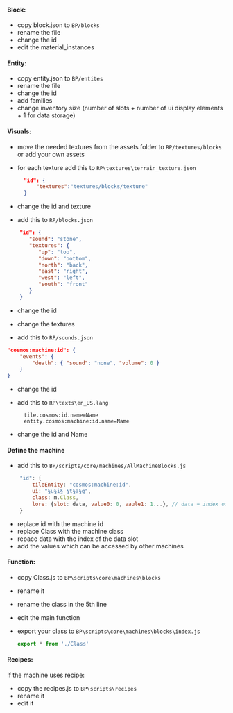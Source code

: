 #### Block:
- copy block.json to `BP/blocks`
- rename the file
- change the id
- edit the material_instances

#### Entity:
- copy entity.json to `BP/entites`
- rename the file
- change the id
- add families
- change inventory size (number of slots + number of ui display elements + 1 for data storage)

#### Visuals:
- move the needed textures from the assets folder to `RP/textures/blocks` or add your own assets
- for each texture add this to `RP\textures\terrain_texture.json`
  ```json
	"id": {
		"textures":"textures/blocks/texture"
	}
  ```
- change the id and texture

- add this to `RP/blocks.json`
```json
    "id": {
       "sound": "stone",
       "textures": {
          "up": "top",
          "down": "bottom",
          "north": "back",
          "east": "right",
          "west": "left",
          "south": "front"
       }
    }
```
- change the id
- change the textures

- add this to `RP/sounds.json`
```json
"cosmos:machine:id": {
	"events": {
		"death": { "sound": "none", "volume": 0 }
	}
}
```
- change the id

- add this to `RP\texts\en_US.lang`
  ```lang
	tile.cosmos:id.name=Name
	entity.cosmos:machine:id.name=Name
  ```
- change the id and Name

#### Define the machine
- add this to `BP/scripts/core/machines/AllMachineBlocks.js`
```js
	"id": {
		tileEntity: "cosmos:machine:id",
		ui: "§u§i§_§t§a§g",
		class: m.Class,
		lore: {slot: data, value0: 0, vaule1: 1...}, // data = index of the data slot; vlauen = index of the value in the item lore
	}
```
- replace id with the machine id
- replace Class with the machine class
- repace data with the index of the data slot
- add the values which can be accessed by other machines

#### Function:
- copy Class.js to `BP\scripts\core\machines\blocks`
- rename it
- rename the class in the 5th line
- edit the main function

- export your class to `BP\scripts\core\machines\blocks\index.js`
  ```js
  export * from './Class'
  ```

#### Recipes:
if the machine uses recipe:
- copy the recipes.js to `BP\scripts\recipes`
- rename it
- edit it
